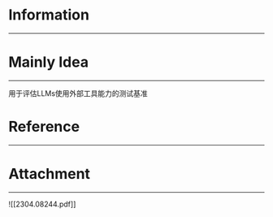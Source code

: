 # Information
---


# Mainly Idea
---
用于评估LLMs使用外部工具能力的测试基准

# Reference
---


# Attachment
---
![[2304.08244.pdf]]